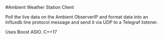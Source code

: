 #Ambient Weather Station Client

Poll the live data on the Ambient ObserverIP and format data into an Influxdb line protocol message and send it via UDP to a Telegraf listener.

Uses Boost ASIO.
C++17
 
